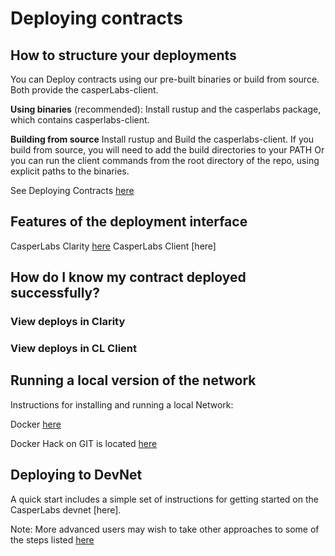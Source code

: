 Deploying contracts
===================


How to structure your deployments
---------------------------------

You can Deploy contracts using our pre-built binaries or build from source. Both provide the casperLabs-client.

**Using binaries** (recommended):
Install rustup and the casperlabs package, which contains casperlabs-client.

**Building from source**
Install rustup and Build the casperlabs-client.
If you build from source, you will need to add the build directories to your PATH
Or you can run the client commands from the root directory of the repo, using explicit paths to the binaries.

See Deploying Contracts [here](https://github.com/CasperLabs/CasperLabs/blob/v0.14.0/docs/CONTRACTS.md)

Features of the deployment interface
------------------------------------

CasperLabs Clarity [here](https://clarity.casperlabs.io/#/)
CasperLabs Client [here]

How do I know my contract deployed successfully?
------------------------------------------------

### View deploys in Clarity
### View deploys in CL Client


Running a local version of the network
--------------------------------------
Instructions for installing and running a local Network:

Docker [here](https://casperlabs.atlassian.net/wiki/spaces/REL/pages/156729638/Running+a+local+Network+using+Docker)

Docker Hack on GIT is located [here](...)


Deploying to DevNet
-------------------

A quick start includes a simple set of instructions for getting started on the CasperLabs devnet [here].

Note: More advanced users may wish to take other approaches to some of the steps listed [here](https://github.com/CasperLabs/CasperLabs/blob/v0.14.0/docs/DEVNET.md)
